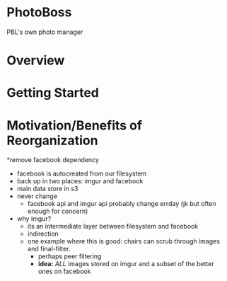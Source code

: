 # PhotoBoss
PBL's own photo manager

# Overview

# Getting Started

# Motivation/Benefits of Reorganization
*remove facebook dependency
* facebook is autocreated from our filesystem
* back up in two places: imgur and facebook
* main data store in s3
* never change
	* facebook api and imgur api probably change errday (jk but often enough for concern)
* why imgur?
	* its an intermediate layer between filesystem and facebook
	* indirection
	* one example where this is good: chairs can scrub through images and final-filter. 
		* perhaps peer filtering
		* __idea:__ _ALL_ images stored on imgur and a subset of the better ones on facebook